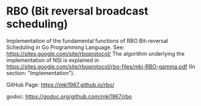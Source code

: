 # RBO (Bit reversal broadcast scheduling)

Implementation of the fundamental functions of 
RBO Bit-reversal Scheduling
in Go Programming Language.
See: https://sites.google.com/site/rboprotocol/ 
The algorithm underlying the implementation of NSI is explained in 
https://sites.google.com/site/rboprotocol/rbo-files/mki-RBO-gamma.pdf  (In section: "Implementation").

GitHub Page: https://mki1967.github.io/rbo/

godoc: https://godoc.org/github.com/mki1967/rbo